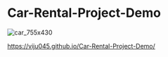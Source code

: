 # Car-Rental-Project-Demo

![car_755x430](https://user-images.githubusercontent.com/103639035/215748682-e74c2c62-955e-4142-8801-66295455af82.png)



https://viju045.github.io/Car-Rental-Project-Demo/
